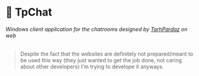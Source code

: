 # 💬 TpChat

###### Windows client application for the chatrooms designed by [TarhPardaz](https://www.tarhpardaz.ir) on web 
> Despite the fact that the websites are definitely not prepared/meant to be used this way (they just wanted to get the job done, not caring about other developers) I'm trying to develope it anyways.
